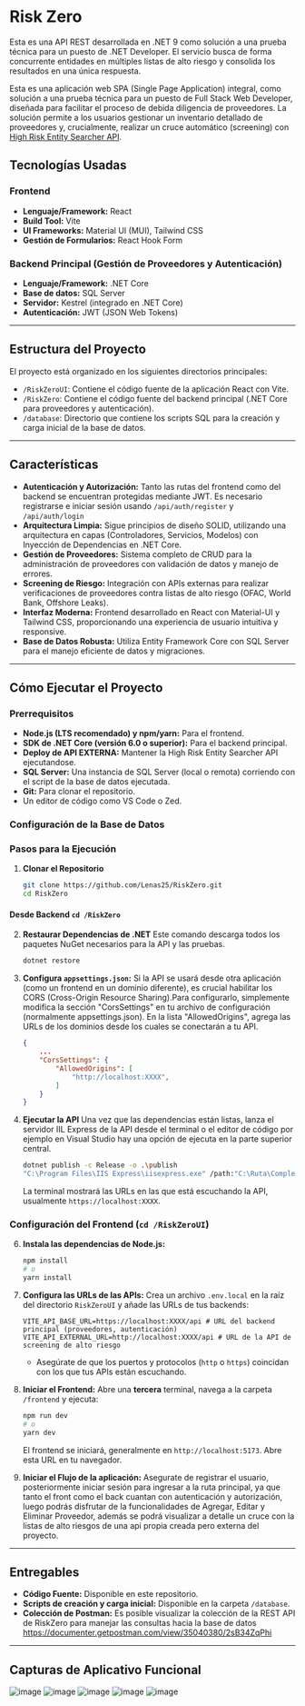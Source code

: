 # Risk Zero

Esta es una API REST desarrollada en .NET 9 como solución a una prueba técnica para un puesto de .NET Developer. El servicio busca de forma concurrente entidades en múltiples listas de alto riesgo y consolida los resultados en una única respuesta.

Esta es una aplicación web SPA (Single Page Application) integral, como solución a una prueba técnica para un puesto de Full Stack Web Developer, diseñada para facilitar el proceso de debida diligencia de proveedores. La solución permite a los usuarios gestionar un inventario detallado de proveedores y, crucialmente, realizar un cruce automático (screening) con [High Risk Entity Searcher API](https://github.com/Lenas25/HighRiskEntitySearcher).

## Tecnologías Usadas

### Frontend
* **Lenguaje/Framework:** React
* **Build Tool:** Vite
* **UI Frameworks:** Material UI (MUI), Tailwind CSS
* **Gestión de Formularios:** React Hook Form

### Backend Principal (Gestión de Proveedores y Autenticación)
* **Lenguaje/Framework:** .NET Core
* **Base de datos:** SQL Server
* **Servidor:** Kestrel (integrado en .NET Core)
* **Autenticación:** JWT (JSON Web Tokens)

---

## Estructura del Proyecto

El proyecto está organizado en los siguientes directorios principales:

* `/RiskZeroUI`: Contiene el código fuente de la aplicación React con Vite.
* `/RiskZero`: Contiene el código fuente del backend principal (.NET Core para proveedores y autenticación).
* `/database`: Directorio que contiene los scripts SQL para la creación y carga inicial de la base de datos.

---

## Características

-   **Autenticación y Autorización:** Tanto las rutas del frontend como del backend se encuentran protegidas mediante JWT. Es necesario registrarse e iniciar sesión usando `/api/auth/register` y `/api/auth/login`
-   **Arquitectura Limpia:** Sigue principios de diseño SOLID, utilizando una arquitectura en capas (Controladores, Servicios, Modelos) con Inyección de Dependencias en .NET Core.
-   **Gestión de Proveedores:** Sistema completo de CRUD para la administración de proveedores con validación de datos y manejo de errores.
-   **Screening de Riesgo:** Integración con APIs externas para realizar verificaciones de proveedores contra listas de alto riesgo (OFAC, World Bank, Offshore Leaks).
-   **Interfaz Moderna:** Frontend desarrollado en React con Material-UI y Tailwind CSS, proporcionando una experiencia de usuario intuitiva y responsive.
-   **Base de Datos Robusta:** Utiliza Entity Framework Core con SQL Server para el manejo eficiente de datos y migraciones.

---

## Cómo Ejecutar el Proyecto

### Prerrequisitos

- **Node.js (LTS recomendado) y npm/yarn:** Para el frontend.
- **SDK de .NET Core (versión 6.0 o superior):** Para el backend principal.
- **Deploy de API EXTERNA:** Mantener la High Risk Entity Searcher API ejecutandose.
- **SQL Server:** Una instancia de SQL Server (local o remota) corriendo con el script de la base de datos ejecutada.
- **Git:** Para clonar el repositorio.
- Un editor de código como VS Code o Zed.

### Configuración de la Base de Datos

### Pasos para la Ejecución

1.  **Clonar el Repositorio**
    ```bash
    git clone https://github.com/Lenas25/RiskZero.git 
    cd RiskZero
    ```

#### Desde Backend  `cd /RiskZero`

2.  **Restaurar Dependencias de .NET**
    Este comando descarga todos los paquetes NuGet necesarios para la API y las pruebas.
    ```bash
    dotnet restore
    ```

3.  **Configura `appsettings.json`:**
    Si la API se usará desde otra aplicación (como un frontend en un dominio diferente), es crucial habilitar los CORS (Cross-Origin Resource Sharing).Para configurarlo, simplemente modifica la sección "CorsSettings" en tu archivo de configuración (normalmente appsettings.json). En la lista "AllowedOrigins", agrega las URLs de los dominios desde los cuales se conectarán a tu API.
    ```json
    {
        ...
        "CorsSettings": {
            "AllowedOrigins": [
                "http://localhost:XXXX",
            ]
        }
    }
    ```

5.  **Ejecutar la API**
    Una vez que las dependencias están listas, lanza el servidor IIL Express de la API desde el terminal o el editor de código por ejemplo en Visual Studio hay una opción de ejecuta en la parte superior central.
    ```bash
    dotnet publish -c Release -o .\publish
    "C:\Program Files\IIS Express\iisexpress.exe" /path:"C:\Ruta\Completa\A\Tu\Proyecto\RiskZero\publish" /port:XXXX
    ```
    La terminal mostrará las URLs en las que está escuchando la API, usualmente `https://localhost:XXXX`.

### Configuración del Frontend (`cd /RiskZeroUI`)

6.  **Instala las dependencias de Node.js:**
    ```bash
    npm install
    # o
    yarn install
    ```

7.  **Configura las URLs de las APIs:**
    Crea un archivo `.env.local` en la raíz del directorio `RiskZeroUI` y añade las URLs de tus backends:

    ```env
    VITE_API_BASE_URL=https://localhost:XXXX/api # URL del backend principal (proveedores, autenticación)
    VITE_API_EXTERNAL_URL=http://localhost:XXXX/api # URL de la API de screening de alto riesgo
    ```
    * Asegúrate de que los puertos y protocolos (`http` o `https`) coincidan con los que tus APIs están escuchando.

8.  **Iniciar el Frontend:**
    Abre una **tercera** terminal, navega a la carpeta `/frontend` y ejecuta:
    ```bash
    npm run dev
    # o
    yarn dev
    ```
    El frontend se iniciará, generalmente en `http://localhost:5173`. Abre esta URL en tu navegador.

9.  **Iniciar el Flujo de la aplicación:**
    Asegurate de registrar el usuario, posteriormente iniciar sesión para ingresar a la ruta principal, ya que tanto el front como el back cuantan con autenticación y autorización, luego podrás disfrutar de la funcionalidades de Agregar, Editar y Eliminar Proveedor, además se podrá visualizar a detalle un cruce con la listas de alto riesgos de una api propia creada pero externa del proyecto.

---

## Entregables

-   **Código Fuente:** Disponible en este repositorio.
-   **Scripts de creación y carga inicial:** Disponible en la carpeta `/database`.
-   **Colección de Postman:** Es posible visualizar la colección de la REST API de RiskZero para manejar las consultas hacia la base de datos https://documenter.getpostman.com/view/35040380/2sB34ZqPhi

---

## Capturas de Aplicativo Funcional
![image](https://github.com/user-attachments/assets/8646643f-cb27-4dbf-85c4-7de86ebda8d9)
![image](https://github.com/user-attachments/assets/084faab9-2dd6-4c3e-be8e-298816d5df84)
![image](https://github.com/user-attachments/assets/5a94336f-92bb-413d-9687-d0d1bdec3d95)
![image](https://github.com/user-attachments/assets/f48b2837-6c5b-4091-8393-679bc0e94197)
![image](https://github.com/user-attachments/assets/831073be-cf55-4ab2-b591-5de3a813f485)





